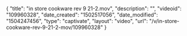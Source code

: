 {
    "title": "in store cookware rev 9 21-2.mov",
    "description": "",
    "videoid": "109960328",
    "date_created": "1502517056",
    "date_modified": "1504247456",
    "type": "captivate",
    "layout": "video",
    "url": "\/v\/in-store-cookware-rev-9-21-2-mov\/109960328"
}